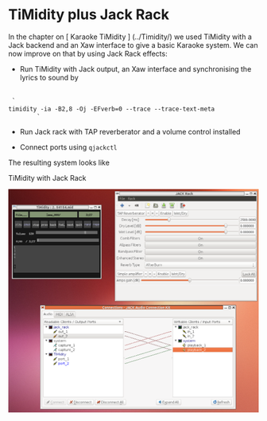 #  TiMidity plus Jack Rack 

In the chapter on
 [ Karaoke TiMidity ] (../Timidity/)
we used TiMidity with a Jack backend and an
      Xaw interface to give a basic Karaoke system.
      We can now improve on that by using Jack Rack
      effects:

+  Run TiMidity with Jack output, an Xaw interface
	  and synchronising the lyrics to sound by
```

 `
timidity -ia -B2,8 -Oj -EFverb=0 --trace --trace-text-meta
	    `

```



+  Run Jack rack with TAP reverberator and a volume
	  control installed


+  Connect ports using
 `qjackctl`


The resulting system looks like

TiMidity with Jack Rack

![alt text](timidity+jackrack.png)


